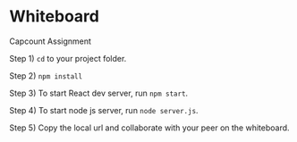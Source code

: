 # Whiteboard
Capcount Assignment

Step 1) ``` cd ``` to your project folder.

Step 2) ``` npm install ``` 

Step 3) To start React dev server, run ``` npm start ```.

Step 4) To start node js server, run ``` node server.js ```.

Step 5) Copy the local url and collaborate with your peer on the whiteboard. 

